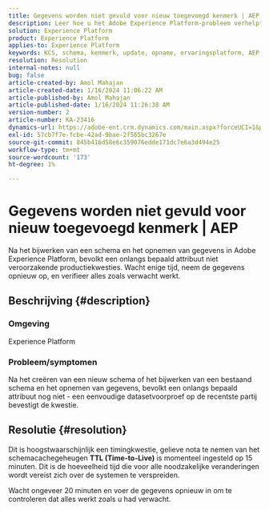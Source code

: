 ```yaml
---
title: Gegevens worden niet gevuld voor nieuw toegevoegd kenmerk | AEP
description: Leer hoe u het Adobe Experience Platform-probleem verhelpt dat een nieuw gedefinieerd kenmerk niet vult. Wacht en voer de gegevens opnieuw in.
solution: Experience Platform
product: Experience Platform
applies-to: Experience Platform
keywords: KCS, schema, kenmerk, update, opname, ervaringsplatform, AEP
resolution: Resolution
internal-notes: null
bug: false
article-created-by: Amol Mahajan
article-created-date: 1/16/2024 11:06:22 AM
article-published-by: Amol Mahajan
article-published-date: 1/16/2024 11:26:38 AM
version-number: 2
article-number: KA-23416
dynamics-url: https://adobe-ent.crm.dynamics.com/main.aspx?forceUCI=1&pagetype=entityrecord&etn=knowledgearticle&id=a1349644-5fb4-ee11-a569-6045bd006079
exl-id: 57cb7f7e-fcbe-42ad-9bae-2f565bc3267e
source-git-commit: 845b416d58e6c359076edde171dc7e6a3d494e25
workflow-type: tm+mt
source-wordcount: '173'
ht-degree: 1%

---
```


# Gegevens worden niet gevuld voor nieuw toegevoegd kenmerk | AEP


Na het bijwerken van een schema en het opnemen van gegevens in Adobe Experience Platform, bevolkt een onlangs bepaald attribuut niet veroorzakende productiekwesties. Wacht enige tijd, neem de gegevens opnieuw op, en verifieer alles zoals verwacht werkt.

## Beschrijving {#description}


### <b>Omgeving</b>

Experience Platform



### <b>Probleem/symptomen</b>

Na het creëren van een nieuw schema of het bijwerken van een bestaand schema en het opnemen van gegevens, bevolkt een onlangs bepaald attribuut nog niet - een eenvoudige datasetvoorproef op de recentste partij bevestigt de kwestie.


## Resolutie {#resolution}


Dit is hoogstwaarschijnlijk een timingkwestie, gelieve nota te nemen van het schemacachegeheugen <b>TTL (Time-to-Live)</b> is momenteel ingesteld op 15 minuten. Dit is de hoeveelheid tijd die voor alle noodzakelijke veranderingen wordt vereist zich over de systemen te verspreiden.

Wacht ongeveer 20 minuten en voer de gegevens opnieuw in om te controleren dat alles werkt zoals u had verwacht.
